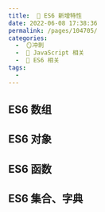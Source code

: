 ```yaml
---
title:  🍏 ES6 新增特性
date: 2022-06-08 17:38:36
permalink: /pages/104705/
categories:
  -  🪞冲刺
  -  🗾 JavaScript 相关
  -  🍎 ES6 相关
tags:
  - 
---
```

## ES6 数组



## ES6 对象



## ES6 函数





## ES6 集合、字典
